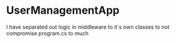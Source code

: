 # UserManagementApp
I have separated out logic in middleware to it´s own classes to not compromise program.cs to much
